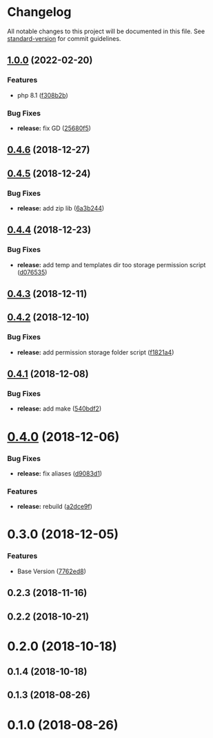 # Changelog

All notable changes to this project will be documented in this file. See [standard-version](https://github.com/conventional-changelog/standard-version) for commit guidelines.

## [1.0.0](https://github.com/klimby/php/compare/v0.4.6...v1.0.0) (2022-02-20)


### Features

* php 8.1 ([f308b2b](https://github.com/klimby/php/commit/f308b2bdc08084da30687637ad906f5e1e28927a))


### Bug Fixes

* **release:** fix GD ([25680f5](https://github.com/klimby/php/commit/25680f578d3121075e8a8c940404cdc5abd2ef3f))

<a name="0.4.6"></a>
## [0.4.6](https://github.com/klimby/e-php/compare/v0.4.5...v0.4.6) (2018-12-27)



<a name="0.4.5"></a>
## [0.4.5](https://github.com/klimby/e-php/compare/v0.4.4...v0.4.5) (2018-12-24)


### Bug Fixes

* **release:** add zip lib ([6a3b244](https://github.com/klimby/e-php/commit/6a3b244))



<a name="0.4.4"></a>
## [0.4.4](https://github.com/klimby/e-php/compare/v0.4.3...v0.4.4) (2018-12-23)


### Bug Fixes

* **release:** add temp and templates dir too storage permission script ([d076535](https://github.com/klimby/e-php/commit/d076535))



<a name="0.4.3"></a>
## [0.4.3](https://github.com/klimby/e-php/compare/v0.4.2...v0.4.3) (2018-12-11)



<a name="0.4.2"></a>
## [0.4.2](https://github.com/klimby/e-php/compare/v0.4.1...v0.4.2) (2018-12-10)


### Bug Fixes

* **release:** add permission storage folder script ([f1821a4](https://github.com/klimby/e-php/commit/f1821a4))



<a name="0.4.1"></a>
## [0.4.1](https://github.com/klimby/e-php/compare/v0.4.0...v0.4.1) (2018-12-08)


### Bug Fixes

* **release:** add make ([540bdf2](https://github.com/klimby/e-php/commit/540bdf2))



<a name="0.4.0"></a>
# [0.4.0](https://github.com/klimby/e-php/compare/v0.3.0...v0.4.0) (2018-12-06)


### Bug Fixes

* **release:** fix aliases ([d9083d1](https://github.com/klimby/e-php/commit/d9083d1))


### Features

* **release:** rebuild ([a2dce9f](https://github.com/klimby/e-php/commit/a2dce9f))



<a name="0.3.0"></a>
# 0.3.0 (2018-12-05)


### Features

* Base Version ([7762ed8](https://github.com/klimby/e-php/commit/7762ed8))



<a name="0.2.3"></a>
## 0.2.3 (2018-11-16)



<a name="0.2.2"></a>
## 0.2.2 (2018-10-21)



<a name="0.2.0"></a>
# 0.2.0 (2018-10-18)



<a name="0.1.4"></a>
## 0.1.4 (2018-10-18)



<a name="0.1.3"></a>
## 0.1.3 (2018-08-26)



<a name="0.1.0"></a>
# 0.1.0 (2018-08-26)
